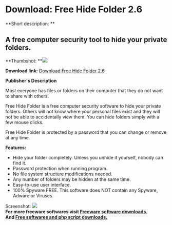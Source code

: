 # Download: Free Hide Folder 2.6

**Short description: **

## A free computer security tool to hide your private folders.

  
**Thumbshot: **![](http://www.freewarefiles.com/screenshot/freehidefolder12_md.gif)   
  
**Download link:** [Download Free Hide Folder 2.6](http://freesoftwares.boysofts.com/Free-Hide-Folder_program_25529.html)  
  

**Publisher's Description**  
  

Most everyone has files or folders on their computer that they do not want to
share with others.

Free Hide Folder is a free computer security software to hide your private
folders. Others will not know where your personal files exist and they will
not be able to accidentally view them. You can hide folders simply with a few
mouse clicks.

Free Hide Folder is protected by a password that you can change or remove at
any time.

**Features:**

  * Hide your folder completely. Unless you unhide it yourself, nobody can find it. 
  * Password protection when running program. 
  * No file system structure modifications needed. 
  * Any number of folders may be hidden at the same time. 
  * Easy-to-use user interface. 
  * 100% Spyware FREE. This software does NOT contain any Spyware, Adware or Viruses. 

  
  
Screenshot: ![](http://www.freewarefiles.com/screenshot/freehidefolder12.gif)  
**For more freeware softwares visit [Freeware software downloads.](http://freesoftwares.boysofts.com/)**   
**And [Free softwares and php script downloads.](http://www.boysofts.com/)**

